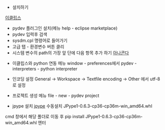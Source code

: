 * 설치하기

[이클립스](https://www.eclipse.org)
- pydev 플러그인 설치(메뉴 help - eclipse marketplace)
- pydev 입력후 검색
- sysdm.cpl 명령어로 들어가기
- 고급 탭 - 환경변수 버튼 클리
- 시스템 변수의 path의 가장 앞 단에 다음 항목 추가 하기
[아나콘다](https://www.anaconda.com/)

* 이클립스와 python 연동
  메뉴 window - preferences에서 
  pydev - interpreters - python interpreter
  
* 인코딩 설정
  General -> Workspace -> Textfile encoding -> Other 에서 utf-8로 설정

* 프로젝트 생성
   메뉴  file - new - pydev project

* jpype 설치
[jpype](https://www.lfd.uci.edu/~gohlke/pythonlibs/#jpype)
수동설치 JPype1-0.6.3-cp36-cp36m-win_amd64.whl

cmd 창에서 해당 폴더로 이동 후
pip install JPype1-0.6.3-cp36-cp36m-win_amd64.whl 엔터